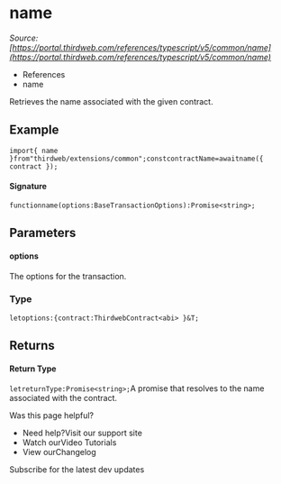 # name

*Source: [https://portal.thirdweb.com/references/typescript/v5/common/name](https://portal.thirdweb.com/references/typescript/v5/common/name)*

* References
* name

Retrieves the name associated with the given contract.

## Example

`import{ name }from"thirdweb/extensions/common";constcontractName=awaitname({ contract });`
#### Signature

`functionname(options:BaseTransactionOptions):Promise<string>;`
## Parameters

#### options

The options for the transaction.

### Type

`letoptions:{contract:ThirdwebContract<abi> }&T;`
## Returns

#### Return Type

`letreturnType:Promise<string>;`A promise that resolves to the name associated with the contract.

Was this page helpful?

* Need help?Visit our support site
* Watch ourVideo Tutorials
* View ourChangelog

Subscribe for the latest dev updates

